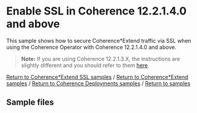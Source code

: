 # Enable SSL in Coherence 12.2.1.4.0 and above

This sample shows how to secure Coherence*Extend traffic via SSL when using the Coherence 
Operator with Coherence 12.2.1.4.0 and above.

> **Note:** If you are using Coherence 12.2.1.3.X, the instructions are slightly different and
> you should refer to them [here](../12213/).

[Return to Coherence*Extend SSL samples](../) / [Return to Coherence*Extend samples](../../) / [Return to Coherence Deployments samples](../../../) / [Return to samples](../../../../README.md#list-of-samples)

## Sample files
